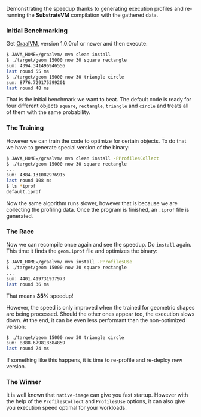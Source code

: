 Demonstrating the speedup thanks to generating execution profiles and re-running
the **SubstrateVM** compilation with the gathered data.

### Initial Benchmarking

Get [GraalVM](http://www.oracle.com/technetwork/oracle-labs/program-languages/),
version 1.0.0rc1 or newer and then execute:

```bash
$ JAVA_HOME=/graalvm/ mvn clean install
$ ./target/geom 15000 now 30 square rectangle
sum: 4394.341496946556
last round 55 ms
$ ./target/geom 15000 now 30 triangle circle
sum: 8776.729175399201
last round 48 ms
```

That is the initial benchmark we want to beat. The default code is ready for
four different objects `square`, `rectangle`, `triangle` and `circle` and treats
all of them with the same probability.

### The Training

However we can train the code to optimize for certain objects. To do that we
have to generate special version of the binary:

```bash
$ JAVA_HOME=/graalvm/ mvn clean install -PProfilesCollect
$ ./target/geom 15000 now 30 square rectangle
...
sum: 4384.131082976915
last round 108 ms
$ ls *iprof
default.iprof
```
Now the same algorithm runs slower, however that is because we are collecting
the profiling data. Once the program is finished, an `.iprof` file is generated.

### The Race

Now we can recompile once again and see the speedup. Do `install` again. This
time it finds the `geom.iprof` file and optimizes the binary:
```bash
$ JAVA_HOME=/graalvm/ mvn install -PProfilesUse
$ ./target/geom 15000 now 30 square rectangle
...
sum: 4401.419731937973
last round 36 ms
```
That means **35%** speedup!

However, the speed is only improved when the trained for geometric shapes are
being processed. Should the other ones appear too, the execution slows down. At
the end, it can be even less performant than the non-optimized version:
```bash
$ ./target/geom 15000 now 30 triangle circle
sum: 8888.679818384859
last round 74 ms
```
If something like this happens, it is time to re-profile and re-deploy new version.

### The Winner

It is well known that `native-image` can give you fast startup. However with
the help of the `ProfilesCollect` and `ProfilesUse` options, it can also give
you execution speed optimal for your workloads.
